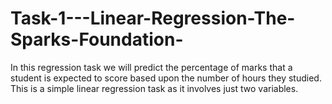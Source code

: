 # Task-1---Linear-Regression-The-Sparks-Foundation-
In this regression task we will predict the percentage of marks that a student is expected to score based upon the number of hours they studied. This is a simple linear regression task as it involves just two variables.
